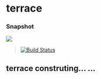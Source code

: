 terrace
=======
### Snapshot
![](http://ww3.sinaimg.cn/mw690/6e748ab3jw1ec80d9zh3fj211i0h5did.jpg)
> [![Build Status](https://travis-ci.org/sdw2330976/terrace.png?branch=master)](https://travis-ci.org/sdw2330976/terrace)
## terrace construting... ...

